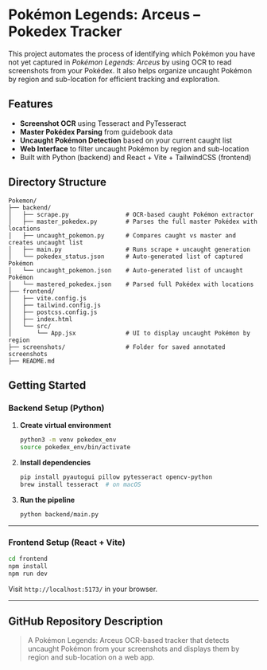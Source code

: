 # Pokémon Legends: Arceus – Pokedex Tracker

This project automates the process of identifying which Pokémon you have not yet captured in *Pokémon Legends: Arceus* by using OCR to read screenshots from your Pokédex. It also helps organize uncaught Pokémon by region and sub-location for efficient tracking and exploration.

## Features

- **Screenshot OCR** using Tesseract and PyTesseract
- **Master Pokédex Parsing** from guidebook data
- **Uncaught Pokémon Detection** based on your current caught list
- **Web Interface** to filter uncaught Pokémon by region and sub-location
- Built with Python (backend) and React + Vite + TailwindCSS (frontend)

## Directory Structure

```
Pokemon/
├── backend/
│   ├── scrape.py                # OCR-based caught Pokémon extractor
│   ├── master_pokedex.py        # Parses the full master Pokédex with locations
│   ├── uncaught_pokemon.py      # Compares caught vs master and creates uncaught list
│   ├── main.py                  # Runs scrape + uncaught generation
│   └── pokedex_status.json      # Auto-generated list of captured Pokémon
│   └── uncaught_pokemon.json    # Auto-generated list of uncaught Pokémon
│   └── mastered_pokedex.json    # Parsed full Pokédex with locations
├── frontend/
│   ├── vite.config.js
│   ├── tailwind.config.js
│   ├── postcss.config.js
│   ├── index.html
│   └── src/
│       └── App.jsx              # UI to display uncaught Pokémon by region
├── screenshots/                 # Folder for saved annotated screenshots
├── README.md
```

## Getting Started

### Backend Setup (Python)

1. **Create virtual environment**  
   ```bash
   python3 -m venv pokedex_env
   source pokedex_env/bin/activate
   ```

2. **Install dependencies**  
   ```bash
   pip install pyautogui pillow pytesseract opencv-python
   brew install tesseract  # on macOS
   ```

3. **Run the pipeline**
   ```bash
   python backend/main.py
   ```

---

### Frontend Setup (React + Vite)

```bash
cd frontend
npm install
npm run dev
```

Visit `http://localhost:5173/` in your browser.

---

## GitHub Repository Description

> A Pokémon Legends: Arceus OCR-based tracker that detects uncaught Pokémon from your screenshots and displays them by region and sub-location on a web app.

